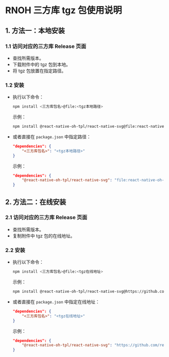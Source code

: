 # RNOH 三方库 tgz 包使用说明

## 1. 方法一：本地安装

### 1.1 访问对应的三方库 Release 页面

- 查找所需版本。
- 下载附件中的 tgz 包到本地。
- 将 tgz 包放置在指定路径。

### 1.2 安装

- 执行以下命令：

    ```bash
    npm install <三方库包名>@file:<tgz本地路径>
    ```

    示例：

    ```bash
    npm install @react-native-oh-tpl/react-native-svg@file:react-native-oh-tpl-react-native-svg-15.0.0-0.5.8.tgz
    ```

- 或者直接在 `package.json` 中指定路径：

    ```json
    "dependencies": {
        "<三方库包名>": "<tgz本地路径>"
    }
    ```

    示例：

    ```json
    "dependencies": {
        "@react-native-oh-tpl/react-native-svg": "file:react-native-oh-tpl-react-native-svg-15.0.0-0.5.8.tgz"
    }
    ```

## 2. 方法二：在线安装

### 2.1 访问对应的三方库 Release 页面

- 查找所需版本。
- 复制附件中 tgz 包的在线地址。

### 2.2 安装

- 执行以下命令：

    ```bash
    npm install <三方库包名>@file:<tgz在线地址>
    ```

    示例：

    ```bash
    npm install @react-native-oh-tpl/react-native-svg@https://github.com/react-native-oh-library/react-native-harmony-svg/releases/download/15.0.0-0.5.8/react-native-oh-tpl-react-native-svg-15.0.0-0.5.8.tgz
    ```

- 或者直接在 `package.json` 中指定在线地址：

    ```json
    "dependencies": {
        "<三方库包名>": "<tgz在线地址>"
    }
    ```

    示例：

    ```json
    "dependencies": {
        "@react-native-oh-tpl/react-native-svg": "https://github.com/react-native-oh-library/react-native-harmony-svg/releases/download/15.0.0-0.5.8/react-native-oh-tpl-react-native-svg-15.0.0-0.5.8.tgz"
    }
    ```
